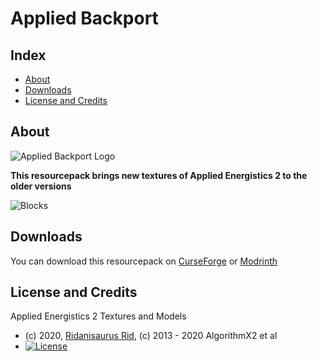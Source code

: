 # Applied Backport

## Index

* [About](#about)
* [Downloads](#downloads)
* [License and Credits](#license-and-credits)

## About

![Applied Backport Logo](https://cdn.modrinth.com/data/cached_images/9250fcfda3c3d28e8544961009f1ebf77884f788.png)

**This resourcepack brings new textures of Applied Energistics 2 to the older versions**

![Blocks](https://cdn.modrinth.com/data/cached_images/f87d47bdd5e738e733cabdfb211e6a7fb14ded7a.png)

## Downloads

You can download this resourcepack on [CurseForge](https://www.curseforge.com/minecraft/texture-packs/applied-backport) or [Modrinth](https://modrinth.com/resourcepack/ae2-backport)

## License and Credits

Applied Energistics 2 Textures and Models
  - (c) 2020, [Ridanisaurus Rid](https://github.com/Ridanisaurus/), (c) 2013 - 2020 AlgorithmX2 et al
  - [![License](https://img.shields.io/badge/License-CC%20BY--NC--SA%203.0-yellow.svg?style=flat-square)](https://creativecommons.org/licenses/by-nc-sa/3.0/)
